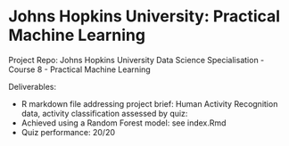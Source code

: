 # Johns Hopkins University: Practical Machine Learning
Project Repo: Johns Hopkins University Data Science Specialisation - Course 8 - Practical Machine Learning

Deliverables:
 - R markdown file addressing project brief: Human Activity Recognition data, activity classification assessed by quiz:
 - Achieved using a Random Forest model: see index.Rmd
 - Quiz performance: 20/20
